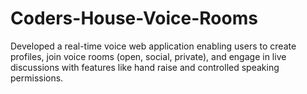 # Coders-House-Voice-Rooms
Developed a real-time voice web application enabling users to create profiles, join voice rooms (open, social, private), and engage in live discussions with features like hand raise and controlled speaking permissions.
